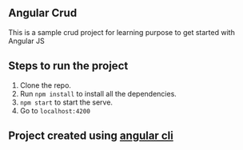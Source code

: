## Angular Crud 
This is a sample crud project for learning purpose to get started with Angular JS

## Steps to run the project
1. Clone the repo.
2. Run `npm install` to install all the dependencies.
3. `npm start` to start the serve.
4. Go to `localhost:4200`

## Project created using [angular cli](https://cli.angular.io/)